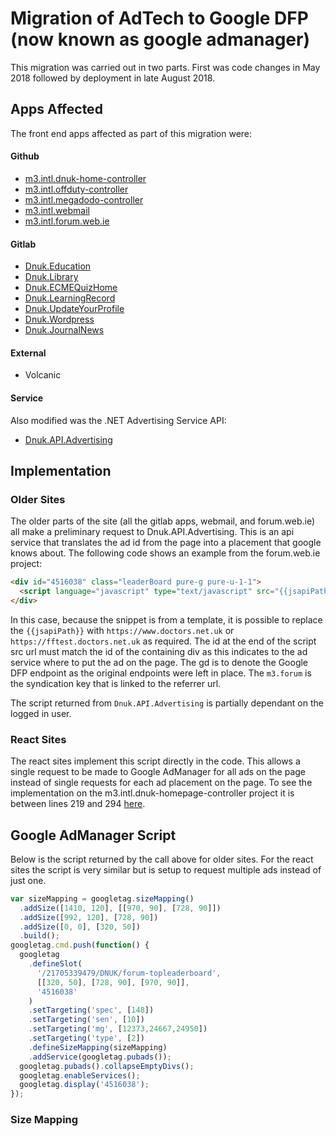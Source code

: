 # Migration of AdTech to Google DFP (now known as google admanager)

This migration was carried out in two parts. First was code changes in May 2018 followed by deployment in late August 2018. 

## Apps Affected

The front end apps affected as part of this migration were:

#### Github
* [m3.intl.dnuk-home-controller](https://github.com/m3europe/m3.intl.dnuk-homepage-controller/)
* [m3.intl.offduty-controller](https://github.com/m3europe/m3.intl.offduty-controller/)
* [m3.intl.megadodo-controller](https://github.com/m3europe/m3.intl.megadodo-controller/)
* [m3.intl.webmail](https://github.com/m3europe/m3.intl.webmail/)
* [m3.intl.forum.web.ie](https://github.com/m3europe/m3.intl.forum.web.ie/)

#### Gitlab
* [Dnuk.Education](http://gitlab.internal.doctors.net.uk/Dnuk/Dnuk.education)
* [Dnuk.Library](http://gitlab.internal.doctors.net.uk/Dnuk/Dnuk.library)
* [Dnuk.ECMEQuizHome](http://gitlab.internal.doctors.net.uk/Dnuk/Dnuk.ECMEQuizHome)
* [Dnuk.LearningRecord](http://gitlab.internal.doctors.net.uk/Dnuk/Dnuk.LearningRecord)
* [Dnuk.UpdateYourProfile](http://gitlab.internal.doctors.net.uk/Dnuk/Dnuk.UpdateYourProfile)
* [Dnuk.Wordpress](http://gitlab.internal.doctors.net.uk/Dnuk/Dnuk.Wordpress)
* [Dnuk.JournalNews](http://gitlab.internal.doctors.net.uk/Dnuk/Dnuk.JournalNews)

#### External
* Volcanic

#### Service
Also modified was the .NET Advertising Service API:
* [Dnuk.API.Advertising](http://gitlab.internal.doctors.net.uk/Dnuk/Dnuk.API.Advertising)


## Implementation

### Older Sites

The older parts of the site (all the gitlab apps, webmail, and forum.web.ie) all make a preliminary request to Dnuk.API.Advertising. This is an api service that translates the ad id from the page into a placement that google knows about. The following code shows an example from the forum.web.ie project:

```html
<div id="4516038" class="leaderBoard pure-g pure-u-1-1">
  <script language="javascript" type="text/javascript" src="{{jsapiPath}}/jsapi/latest/advertising/advertising.svc/gd/m3.forum/4516038"></script>
</div>
```

In this case, because the snippet is from a template, it is possible to replace the `{{jsapiPath}}` with `https://www.doctors.net.uk` or `https://fftest.doctors.net.uk` as required. The id at the end of the script src url must match the id of the containing div as this indicates to the ad service where to put the ad on the page. The gd is to denote the Google DFP endpoint as the original endpoints were left in place. The `m3.forum` is the syndication key that is linked to the referrer url. 

The script returned from `Dnuk.API.Advertising` is partially dependant on the logged in user. 

### React Sites

The react sites implement this script directly in the code. This allows a single request to be made to Google AdManager for all ads on the page instead of single requests for each ad placement on the page. To see the implementation on the m3.intl.dnuk-homepage-controller project it is between lines 219 and 294 [here](https://github.com/m3europe/m3.intl.dnuk-homepage-controller/blob/21fc1827f3d6a520e9bd796602f01408d6952971/src/app/containers/home-container/index.jsx#L219).

## Google AdManager Script

Below is the script returned by the call above for older sites. For the react sites the script is very similar but is setup to request multiple ads instead of just one.

```JavaScript
var sizeMapping = googletag.sizeMapping()
  .addSize([1410, 120], [[970, 90], [728, 90]])
  .addSize([992, 120], [728, 90])
  .addSize([0, 0], [320, 50])
  .build();
googletag.cmd.push(function() {
  googletag
    .defineSlot(
      '/21705339479/DNUK/forum-topleaderboard',
      [[320, 50], [728, 90], [970, 90]],
      '4516038'
    )
    .setTargeting('spec', [148])
    .setTargeting('sen', [10])
    .setTargeting('mg', [12373,24667,24950])
    .setTargeting('type', [2])
    .defineSizeMapping(sizeMapping)
    .addService(googletag.pubads());
  googletag.pubads().collapseEmptyDivs();
  googletag.enableServices();
  googletag.display('4516038');
});
```

### Size Mapping